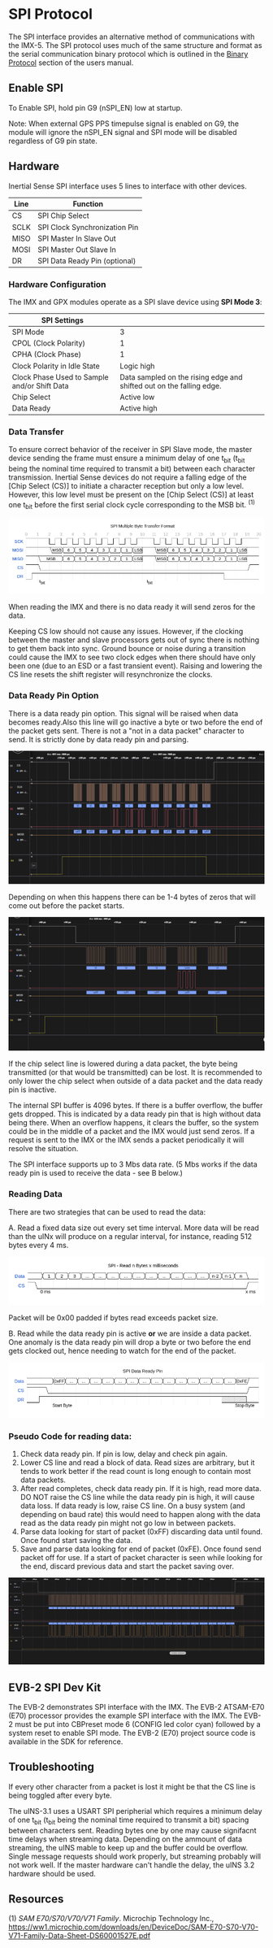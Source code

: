 # SPI Protocol

The SPI interface provides an alternative method of communications with the IMX-5. The SPI protocol uses much of the same structure and format as the serial communication binary protocol which is outlined in the [Binary Protocol](../com-protocol/SPI.md) section of the users manual.

## Enable SPI

To Enable SPI, hold pin G9 (nSPI_EN) low at startup.

Note: When external GPS PPS timepulse signal is enabled on G9, the module will ignore the nSPI_EN signal and SPI mode will be disabled regardless of G9 pin state.

## Hardware

Inertial Sense SPI interface uses 5 lines to interface with other devices.

| Line | Function                      |
| ---- | ----------------------------- |
| CS   | SPI Chip Select               |
| SCLK | SPI Clock Synchronization Pin |
| MISO | SPI Master In Slave Out       |
| MOSI | SPI Master Out Slave In       |
| DR   | SPI Data Ready Pin (optional) |

### Hardware Configuration

The IMX and GPX modules operate as a SPI slave device using **SPI Mode 3**:

| SPI Settings        |                         |
| ------------------- | ----------------------- |
| SPI Mode            | 3                       |
| CPOL (Clock Polarity) | 1                |
| CPHA (Clock Phase)  | 1               |
| Clock Polarity in Idle State | Logic high    |
| Clock Phase Used to Sample and/or Shift Data | Data sampled on the rising edge and shifted out on the falling edge. |
| Chip Select         | Active low             |
| Data Ready          | Active high            |

###  Data Transfer

To ensure correct behavior of the receiver in SPI Slave mode, the master device sending the frame must ensure a minimum delay of one t<sub>bit</sub> (t<sub>bit</sub> being the nominal time required to transmit a bit) between each character transmission. Inertial Sense devices do not require a falling edge of the [Chip Select (CS)] to initiate a character reception but only a low level. However, this low level must be present on the [Chip Select (CS)] at least one t<sub>bit</sub> before the first serial clock cycle corresponding to the MSB bit. <sup>(1)</sup>

![SPI_Data_Transfer](../images/SPI_Data_Transfer.png)
<!-- Wavedrom figure compatible with v1.8.0 https://github.com/wavedrom/wavedrom.github.io/releases/tag/v1.8.0
{signal: [
  {name: 'SCK', wave: '1...lhlhlhlhlhlhlhlh..lhlhlhlhlhlhlhlh..', period: .5 },
  {name: 'MOSI', wave: 'h.22222222h22222222h',phase: 0, data: "MSB 6 5 4 3 2 1 LSB MSB 6 5 4 3 2 1 LSB"},
  {name: 'MISO', wave: 'h..2.......2...2...2...2...2...2...2...h...2..2..2..2..2..2..2..2..h..', data: "MSB 6 5 4 3 2 1 LSB MSB 6 5 4 3 2 1 LSB", period: 0.25},
  {name: 'CS', wave: 'h0.................1'},
  {name: 'DR', wave: 'lh................................................................................................................................................................l.............................', period: .1}
 ],
  	foot: {text:
           ['tspan',{dx:'-160'},{dy:'-18'}, 't',['tspan', {dy:'5'}, 'bit'], ['tspan', {dx:'350'},{dy:'-5'}, 't'],['tspan', {dy:'5'}, 'bit']]},
	head:{text:'SPI Multiple Byte Transfer Format',
   tick:0,}
} -->

When reading the IMX and there is no data ready it will send zeros for the data.

Keeping CS low should not cause any issues. However, if the clocking between the master and slave processors gets out of sync there is nothing to get them back into sync. Ground bounce or noise during a transition could cause the IMX to see two clock edges when there should have only been one (due to an ESD or a fast transient event). Raising and lowering the CS line resets the shift register will resynchronize the clocks.

### Data Ready Pin Option

There is a data ready pin option. This signal will be raised when data becomes ready.Also this line will go inactive a byte or two before the end of the packet gets sent. There is not a "not in a data packet" character to send. It is strictly done by data ready pin and parsing.

![SPI_Hello](../images/SPI_Hello.png)

 Depending on when this happens there can be 1-4 bytes of zeros that will come out before the packet starts. 

![SPI_Pad](../images/SPI_Zero_Pad.png)

If the chip select line is lowered during a data packet, the byte being transmitted (or that would be transmitted) can be lost. It is recommended to only lower the chip select when outside of a data packet and the data ready pin is inactive.

The internal SPI buffer is 4096 bytes. If there is a buffer overflow, the buffer gets dropped. This is indicated by a data ready pin that is high without data being there. When an overflow happens, it clears the buffer, so the system could be in the middle of a packet and the IMX would just send zeros. If a request is sent to the IMX or the IMX sends a packet periodically it will resolve the situation.

The SPI interface supports up to 3 Mbs data rate. (5 Mbs works if the data ready pin is used to receive the data - see B below.)



### Reading Data
There are two strategies that can be used to read the data:

A. Read a fixed data size out every set time interval. More data will be read than the uINx will produce on a regular interval, for instance, reading 512 bytes every 4 ms.

![SPI_Read_A](../images/Read_SPI_A.png)
<!-- Wavedrom figure compatible with v1.8.0 https://github.com/wavedrom/wavedrom.github.io/releases/tag/v1.8.0
{signal: [
  {name: 'Data', wave: '222222222222222220',phase: 0, data: " 1 2 3 ... ... ... ... ... ... ... ... ... ... n-2 n-1 n"},
  {name: 'CS', wave: 'h0.................................................................1..', period:.25},
  ],
  	foot: {text:
           ['tspan',{dx:'15'},{dy:'-16'}, '0 ms', ['tspan', {dx:'610'},{dy:'0'}, 'x ms'],]},
	head:{text:'SPI - Read n Bytes x milliseconds',
   }
} -->
Packet will be 0x00 padded if bytes read exceeds packet size.

B. Read while the data ready pin is active **or** we are inside a data packet. One anomaly is the data ready pin will drop a byte or two before the end gets clocked out, hence needing to watch for the end of the packet.

![SPI_Read_B](../images/Read_SPI_B.png)
<!-- Wavedrom figure compatible with v1.8.0 https://github.com/wavedrom/wavedrom.github.io/releases/tag/v1.8.0
{signal: [
  {name: 'Data', wave: '2.22222222222222221',phase: 0, data: " 0xFF ... ... ... ... ... ... ... ... ... ... ... ... ... ... 0xFE"},
  {name: 'CS', wave: 'h....0................................................................1..', period: .25},
  {name: 'DR', wave: 'l........h....................................................................................................................................................c...................l.....', period: .1}
 ],
  	foot: {text:
           ['tspan',{dx:'35'},{dy:'-16'}, 'Start Byte', ['tspan', {dx:'535'},{dy:'0'}, 'Stop Byte'],]},
	head:{text:'SPI Data Ready Pin',
   }
} -->
### Pseudo Code for reading data:

1. Check data ready pin. If pin is low, delay and check pin again.
1. Lower CS line and read a block of data. Read sizes are arbitrary, but it tends to work better if the read count is long enough to contain most data packets.
1. After read completes, check data ready pin. If it is high, read more data. DO NOT raise the CS line while the data ready pin is high, it will cause data loss. If data ready is low, raise CS line. On a busy system (and depending on baud rate) this would need to happen along with the data read as the data ready pin might not go low in between packets.
1. Parse data looking for start of packet (0xFF) discarding data until found. Once found start saving the data.
1. Save and parse data looking for end of packet (0xFE). Once found send packet off for use. If a start of packet character is seen while looking for the end, discard previous data and start the packet saving over.

![SPI_NMEA](../images/SPI_NMEA.png)



## EVB-2 SPI Dev Kit

The EVB-2 demonstrates SPI interface with the IMX.  The EVB-2 ATSAM-E70 (E70) processor provides the example SPI interface with the IMX.  The EVB-2 must be put into CBPreset mode 6 (CONFIG led color cyan) followed by a system reset to enable SPI mode.  The EVB-2 (E70) project source code is available in the SDK for reference. 

## Troubleshooting
If every other character from a packet is lost it might be that the CS line is being toggled after every byte.


The uINS-3.1 uses a USART SPI peripherial which requires a minimum delay of one t<sub>bit</sub> (t<sub>bit</sub> being the nominal time required to transmit a bit) spacing between characters sent. Reading bytes one by one may cause signifacnt time delays when streaming data. Depending on the ammount of data streaming, the uINS mable to keep up and the buffer could be overflow. Single message requests should work properly, but streaming probably will not work well. If the master hardware can't handle the delay, the uINS 3.2 hardware should be used.



## Resources

(1) *SAM E70/S70/V70/V71 Family*. Microchip Technology Inc., https://ww1.microchip.com/downloads/en/DeviceDoc/SAM-E70-S70-V70-V71-Family-Data-Sheet-DS60001527E.pdf
